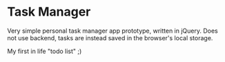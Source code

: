 # Task Manager

Very simple personal task manager app prototype, written in jQuery.
Does not use backend, tasks are instead saved in the browser's local storage.

My first in life "todo list" ;)
